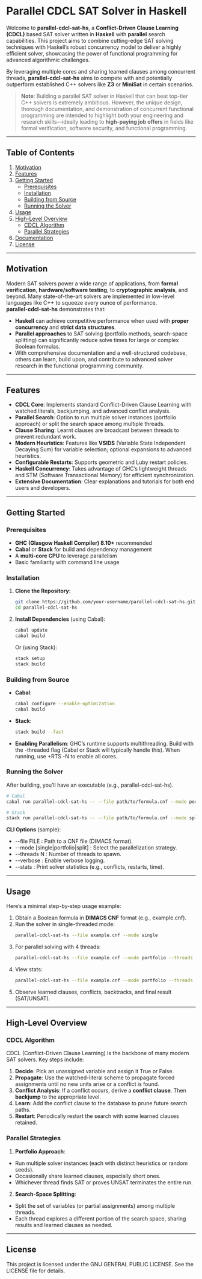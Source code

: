 # Parallel CDCL SAT Solver in Haskell

Welcome to **parallel-cdcl-sat-hs**, a **Conflict-Driven Clause Learning (CDCL)** based SAT solver written in **Haskell** with **parallel** search capabilities. This project aims to combine cutting-edge SAT solving techniques with Haskell’s robust concurrency model to deliver a highly efficient solver, showcasing the power of functional programming for advanced algorithmic challenges.

By leveraging multiple cores and sharing learned clauses among concurrent threads, **parallel-cdcl-sat-hs** aims to compete with and potentially outperform established C++ solvers like **Z3** or **MiniSat** in certain scenarios. 

> **Note**: Building a parallel SAT solver in Haskell that can beat top-tier C++ solvers is extremely ambitious. However, the unique design, thorough documentation, and demonstration of concurrent functional programming are intended to highlight both your engineering and research skills—ideally leading to **high-paying job offers** in fields like formal verification, software security, and functional programming.

---

## Table of Contents
1. [Motivation](#motivation)
2. [Features](#features)
3. [Getting Started](#getting-started)
   - [Prerequisites](#prerequisites)
   - [Installation](#installation)
   - [Building from Source](#building-from-source)
   - [Running the Solver](#running-the-solver)
4. [Usage](#usage)
5. [High-Level Overview](#high-level-overview)
   - [CDCL Algorithm](#cdcl-algorithm)
   - [Parallel Strategies](#parallel-strategies)
6. [Documentation](#documentation)
7. [License](#license)

---

## Motivation

Modern SAT solvers power a wide range of applications, from **formal verification**, **hardware/software testing**, to **cryptographic analysis**, and beyond. Many state-of-the-art solvers are implemented in low-level languages like C++ to squeeze every ounce of performance.  
**parallel-cdcl-sat-hs** demonstrates that:

- **Haskell** can achieve competitive performance when used with **proper concurrency** and **strict data structures**.  
- **Parallel approaches** to SAT solving (portfolio methods, search-space splitting) can significantly reduce solve times for large or complex Boolean formulas.  
- With comprehensive documentation and a well-structured codebase, others can learn, build upon, and contribute to advanced solver research in the functional programming community.

---

## Features

- **CDCL Core**: Implements standard Conflict-Driven Clause Learning with watched literals, backjumping, and advanced conflict analysis.
- **Parallel Search**: Option to run multiple solver instances (portfolio approach) or split the search space among multiple threads.
- **Clause Sharing**: Learnt clauses are broadcast between threads to prevent redundant work.
- **Modern Heuristics**: Features like **VSIDS** (Variable State Independent Decaying Sum) for variable selection; optional expansions to advanced heuristics.
- **Configurable Restarts**: Supports geometric and Luby restart policies.
- **Haskell Concurrency**: Takes advantage of GHC’s lightweight threads and STM (Software Transactional Memory) for efficient synchronization.
- **Extensive Documentation**: Clear explanations and tutorials for both end users and developers.

---

## Getting Started

### Prerequisites

- **GHC (Glasgow Haskell Compiler) 8.10+** recommended
- **Cabal** or **Stack** for build and dependency management
- A **multi-core CPU** to leverage parallelism
- Basic familiarity with command line usage

### Installation

1. **Clone the Repository**:
   ```bash
   git clone https://github.com/your-username/parallel-cdcl-sat-hs.git
   cd parallel-cdcl-sat-hs
   ```
   
2. **Install Dependencies** (using Cabal):
   ```bash
   cabal update
   cabal build
   ```
   Or (using Stack):
   ```bash
   stack setup
   stack build
   ```
### Building from Source

- **Cabal**:
  ```bash
  cabal configure --enable-optimization
  cabal build
  ```
- **Stack**:
  ```bash
  stack build --fast
  ```
- **Enabling Parallelism**:
  GHC’s runtime supports multithreading. Build with the -threaded flag (Cabal or Stack will typically handle this). When running, use +RTS -N to enable all cores.

### Running the Solver

After building, you’ll have an executable (e.g., parallel-cdcl-sat-hs).
   ```bash
   # Cabal
   cabal run parallel-cdcl-sat-hs -- --file path/to/formula.cnf --mode portfolio --threads 4

   # Stack
   stack run parallel-cdcl-sat-hs -- --file path/to/formula.cnf --mode split --threads 8
   ```
**CLI Options** (sample):
- --file FILE : Path to a CNF file (DIMACS format).
- --mode [single|portfolio|split] : Select the parallelization strategy.
- --threads N : Number of threads to spawn.
- --verbose : Enable verbose logging.
- --stats : Print solver statistics (e.g., conflicts, restarts, time).

---

## Usage

Here’s a minimal step-by-step usage example:
1. Obtain a Boolean formula in **DIMACS CNF** format (e.g., example.cnf).
2. Run the solver in single-threaded mode:
   ```bash
   parallel-cdcl-sat-hs --file example.cnf --mode single
   ```
3. For parallel solving with 4 threads:
   ```bash
   parallel-cdcl-sat-hs --file example.cnf --mode portfolio --threads 4
   ```
4. View stats:
   ```bash
   parallel-cdcl-sat-hs --file example.cnf --mode portfolio --threads 4 --stats
   ```
5. Observe learned clauses, conflicts, backtracks, and final result (SAT/UNSAT).

---

## High-Level Overview
### CDCL Algorithm
CDCL (Conflict-Driven Clause Learning) is the backbone of many modern SAT solvers. Key steps include:
1. **Decide**: Pick an unassigned variable and assign it True or False.
2. **Propagate**: Use the watched-literal scheme to propagate forced assignments until no new units arise or a conflict is found.
3. **Conflict Analysis**: If a conflict occurs, derive a **conflict clause**. Then **backjump** to the appropriate level.
4. **Learn**: Add the conflict clause to the database to prune future search paths.
5. **Restart**: Periodically restart the search with some learned clauses retained.
### Parallel Strategies
1. **Portfolio Approach**:
- Run multiple solver instances (each with distinct heuristics or random seeds).
- Occasionally share learned clauses, especially short ones.
- Whichever thread finds SAT or proves UNSAT terminates the entire run.
2. **Search-Space Splitting**:
- Split the set of variables (or partial assignments) among multiple threads.
- Each thread explores a different portion of the search space, sharing results and learned clauses as needed.

---

## License
This project is licensed under the GNU GENERAL PUBLIC LICENSE. See the LICENSE file for details.







